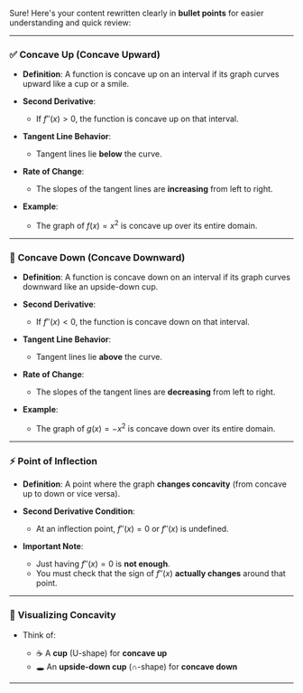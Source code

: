 Sure! Here's your content rewritten clearly in **bullet points** for easier understanding and quick review:

---

### ✅ **Concave Up (Concave Upward)**

* **Definition**: A function is concave up on an interval if its graph curves upward like a cup or a smile.
* **Second Derivative**:

  * If $f''(x) > 0$, the function is concave up on that interval.
* **Tangent Line Behavior**:

  * Tangent lines lie **below** the curve.
* **Rate of Change**:

  * The slopes of the tangent lines are **increasing** from left to right.
* **Example**:

  * The graph of $f(x) = x^2$ is concave up over its entire domain.

---

### 🔻 **Concave Down (Concave Downward)**

* **Definition**: A function is concave down on an interval if its graph curves downward like an upside-down cup.
* **Second Derivative**:

  * If $f''(x) < 0$, the function is concave down on that interval.
* **Tangent Line Behavior**:

  * Tangent lines lie **above** the curve.
* **Rate of Change**:

  * The slopes of the tangent lines are **decreasing** from left to right.
* **Example**:

  * The graph of $g(x) = -x^2$ is concave down over its entire domain.

---

### ⚡ **Point of Inflection**

* **Definition**: A point where the graph **changes concavity** (from concave up to down or vice versa).
* **Second Derivative Condition**:

  * At an inflection point, $f''(x) = 0$ or $f''(x)$ is undefined.
* **Important Note**:

  * Just having $f''(x) = 0$ is **not enough**.
  * You must check that the sign of $f''(x)$ **actually changes** around that point.

---

### 🎨 **Visualizing Concavity**

* Think of:

  * ☕ A **cup** (U-shape) for **concave up**
  * 🕳️ An **upside-down cup** (∩-shape) for **concave down**

---

